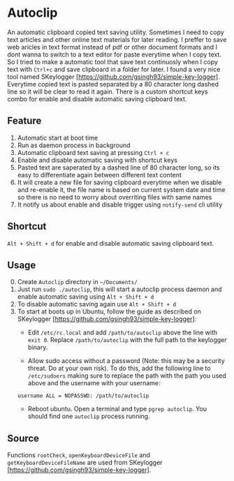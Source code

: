 Autoclip
========
An automatic clipboard copied text saving utility. Sometimes I need to copy text articles and other online text materials for later reading. I preffer to save web aricles in text format instead of pdf or other document formats and I dont wanna to switch to a text editor for paste everytime when I copy text. So I tried to make a automatic tool that save text continuosly when I copy text with `Ctrl+c` and save clipboard in a folder for later. I found a very nice tool named SKeylogger [https://github.com/gsingh93/simple-key-logger].
Everytime copied text is pasted separated by a 80 character long dashed line so it will be clear to read it again.
There is a custom shortcut keys combo for enable and disable automatic saving clipboard text.

Feature
-------
1. Automatic start at boot time
2. Run as daemon process in background
3. Automatic clipboard text saving at pressing `Ctrl + c`
4. Enable and disable automatic saving with shortcut keys
5. Pasted text are saperated by a dashed line of 80 character long, so its easy to differentiate again between different text content
6. It will create a new file for saving clipboard everytime when we disable and re-enable it, the file name is based on current system date and time so there is no need to worry about overriting files with same names
7. It notify us about enable and disable trigger using `notify-send` cli utility

Shortcut
--------
`Alt + Shift + d` for enable and disable automatic saving clipboard text.

Usage
-----
0. Create `Autoclip` directory in `~/Documents/`
1. Just run `sudo ./autoclip`, this will start a autoclip process daemon and enable automatic saving using `Alt + Shift + d`
2. To disable automatic saving again use `Alt + Shift + d`
3. To start at boots up in Ubuntu, follow the guide as described on SKeylogger [https://github.com/gsingh93/simple-key-logger]:
    * Edit `/etc/rc.local` and add `/path/to/autoclip` above the line with `exit 0`. Replace `/path/to/autoclip` with the full path to the keylogger binary.

    * Allow sudo access without a password (Note: this may be a security threat. Do at your own risk). To do this, add the following line to `/etc/sudoers` making sure to replace the path with the path you used above and the username with your username:
    ```
    username ALL = NOPASSWD: /path/to/autoclip
    ```
    * Reboot ubuntu. Open a terminal and type `pgrep autoclip`. You should find one `autoclip` process running.

Source
------
Functions `rootCheck`, `openKeyboardDeviceFile` and `getKeyboardDeviceFileName` are used from SKeylogger [https://github.com/gsingh93/simple-key-logger].
